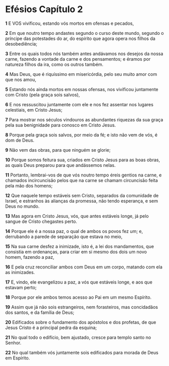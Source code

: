 # Efésios Capítulo 2

**1** 	E VOS vivificou, estando vós mortos em ofensas e pecados,

**2** 	Em que noutro tempo andastes segundo o curso deste mundo, segundo o príncipe das potestades do ar, do espírito que agora opera nos filhos da desobediência;

**3** 	Entre os quais todos nós também antes andávamos nos desejos da nossa carne, fazendo a vontade da carne e dos pensamentos; e éramos por natureza filhos da ira, como os outros também.

**4** 	Mas Deus, que é riquíssimo em misericórdia, pelo seu muito amor com que nos amou,

**5** 	Estando nós ainda mortos em nossas ofensas, nos vivificou juntamente com Cristo (pela graça sois salvos),

**6** 	E nos ressuscitou juntamente com ele e nos fez assentar nos lugares celestiais, em Cristo Jesus;

**7** 	Para mostrar nos séculos vindouros as abundantes riquezas da sua graça pela sua benignidade para conosco em Cristo Jesus.

**8** 	Porque pela graça sois salvos, por meio da fé; e isto não vem de vós, é dom de Deus.

**9** 	Não vem das obras, para que ninguém se glorie;

**10** 	Porque somos feitura sua, criados em Cristo Jesus para as boas obras, as quais Deus preparou para que andássemos nelas.

**11** 	Portanto, lembrai-vos de que vós noutro tempo éreis gentios na carne, e chamados incircuncisão pelos que na carne se chamam circuncisão feita pela mão dos homens;

**12** 	Que naquele tempo estáveis sem Cristo, separados da comunidade de Israel, e estranhos às alianças da promessa, não tendo esperança, e sem Deus no mundo.

**13** 	Mas agora em Cristo Jesus, vós, que antes estáveis longe, já pelo sangue de Cristo chegastes perto.

**14** 	Porque ele é a nossa paz, o qual de ambos os povos fez um; e, derrubando a parede de separação que estava no meio,

**15** 	Na sua carne desfez a inimizade, isto é, a lei dos mandamentos, que consistia em ordenanças, para criar em si mesmo dos dois um novo homem, fazendo a paz,

**16** 	E pela cruz reconciliar ambos com Deus em um corpo, matando com ela as inimizades.

**17** 	E, vindo, ele evangelizou a paz, a vós que estáveis longe, e aos que estavam perto;

**18** 	Porque por ele ambos temos acesso ao Pai em um mesmo Espírito.

**19** 	Assim que já não sois estrangeiros, nem forasteiros, mas concidadãos dos santos, e da família de Deus;

**20** 	Edificados sobre o fundamento dos apóstolos e dos profetas, de que Jesus Cristo é a principal pedra da esquina;

**21** 	No qual todo o edifício, bem ajustado, cresce para templo santo no Senhor.

**22** 	No qual também vós juntamente sois edificados para morada de Deus em Espírito.

